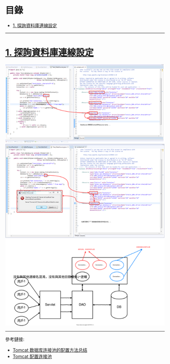 <h1 id="top">目錄</h1>

- [1. 探詢資料庫連線設定](#s1)

---

# <a id='s1' class='md-title' href='#top'>1. 探詢資料庫連線設定</a>

<p><img src='./image/13.神奇的Tomcat資料庫連線設定.dio.svg'></p>

---

參考鏈接:

- [Tomcat 数据库连接池的配置方法总结](https://www.cnblogs.com/dennisit/archive/2013/04/04/2999657.html)
- [Tomcat 配置连接池](https://blog.csdn.net/lzm1340458776/article/details/37901619)
